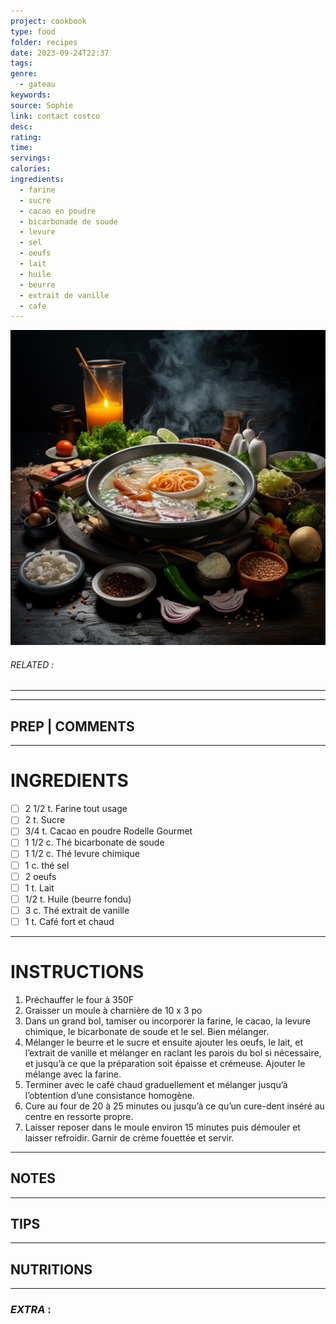 ```yaml
---
project: cookbook
type: food
folder: recipes
date: 2023-09-24T22:37
tags: 
genre:
  - gateau
keywords: 
source: Sophie
link: contact costco
desc: 
rating: 
time: 
servings: 
calories: 
ingredients:
  - farine
  - sucre
  - cacao en poudre
  - bicarbonade de soude
  - levure
  - sel
  - oeufs
  - lait
  - huile
  - beurre
  - extrait de vanille
  - cafe
---
```


![IMAGE](_default.png)

###### *RELATED* : 
---


---
## PREP | COMMENTS



---
# INGREDIENTS

- [ ] 2 1/2 t. Farine tout usage
- [ ] 2 t. Sucre
- [ ] 3/4 t. Cacao en poudre Rodelle Gourmet
- [ ] 1 1/2 c. Thé bicarbonate de soude
- [ ] 1 1/2 c. Thé levure chimique
- [ ] 1 c. thé sel
- [ ] 2 oeufs
- [ ] 1 t. Lait
- [ ] 1/2 t. Huile (beurre fondu)
- [ ] 3 c. Thé extrait de vanille
- [ ] 1 t. Café fort et chaud

---
# INSTRUCTIONS

1. Préchauffer le four à 350F
2. Graisser un moule à charnière de 10 x 3 po
3. Dans un grand bol, tamiser ou incorporer la farine, le cacao, la levure chimique, le bicarbonate de soude et le sel. Bien mélanger.
4. Mélanger le beurre et le sucre et ensuite ajouter les oeufs, le lait, et l’extrait de vanille et mélanger en raclant les parois du bol si nécessaire, et jusqu’à ce que la préparation soit épaisse et crémeuse. Ajouter le mélange avec la farine.
5. Terminer avec le café chaud graduellement et mélanger jusqu’à l’obtention d’une consistance homogène.
6. Cure au four de 20 à 25 minutes ou jusqu’à ce qu’un cure-dent inséré au centre en ressorte propre. 
7. Laisser reposer dans le moule environ 15 minutes puis démouler et laisser refroidir. Garnir de crème fouettée et servir.

---
## NOTES



---
## TIPS



---
## NUTRITIONS



---
### *EXTRA* :



